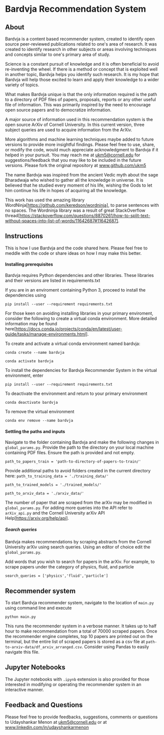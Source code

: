 # Bardvja Recommendation System

## About

Bardvja is a content based recommender system, created to identify open source peer-reviewed publications related to one's area of research. It was created to identify research in other subjects or areas involving techniques and concepts similar to one's primary area of study. 

Science is a constant pursuit of knowledge and it is often beneficial to avoid re-inventing the wheel. If there is a method or concept that is exploited well in another topic, Bardvja helps you identify such research. It is my hope that Bardvja will help those excited to learn and apply their knowledge to a wider variety of topics.

What makes Bardvja unique is that the only information required is the path to a directory of PDF files of papers, proposals, reports or any other useful file of information. This was primarily inspired by the need to encourage open source papers and to democratize information. 

A major source of information used in this recommendation system is the open source ArXiv of Cornell University. In this current version, three subject queries are used to acquire information from the ArXiv.

More algorithms and machine learning techniques maybe added to future versions to provide more insightful findings. Please feel free to use, share, or modify the code, would much appreciate acknowledgment to Bardvja if it helped in your pursuit. You may reach me at ukm5@cornell.edu for suggestions/feedback that you may like to be included in the future versions. Please fork the original repository at www.github.com/ukm5

The name Bardvja was inspired from the ancient Vedic myth about the sage Bharadwaja who wished to gather all the knowledge in universe. It is believed that he studied every moment of his life, wishing the Gods to let him continue his life in hopes of acquiring all the knowledge. 

This work has used the amazing library WordNinja[https://github.com/keredson/wordninja], to parse sentences with no spaces. The Wordninja library was a result of great StackOverflow thread[https://stackoverflow.com/questions/8870261/how-to-split-text-without-spaces-into-list-of-words/11642687#11642687]. 

## Instructions

This is how I use Bardvja and the code shared here. Please feel free to meddle with the code or share ideas on how I may make this better. 

#### Installing prerequisites

Bardvja requires Python dependencies and other libraries. These libraries and their versions are listed in requirements.txt

If you are in an enviroment containing Python 3, proceed to install the dependencies using 

`pip install --user --requirement requirements.txt`

For those keen on avoiding installing libraries in your primary enviroment, consider the following to create a virtual conda environment. More detailed information may be found here[https://docs.conda.io/projects/conda/en/latest/user-guide/tasks/manage-environments.html].

To create and activate a virtual conda environment named bardvja:

`conda create --name bardvja`

`conda activate bardvja`

To install the dependencies for Bardvja Recommender System in the virtual environment, enter

`pip install --user --requirement requirements.txt`

To deactivate the environment and return to your primary environment

`conda deactivate bardvja`

To remove the virtual environment

`conda env remove --name bardvja`

#### Settling the paths and inputs

Navigate to the folder containing Bardvja and make the following changes in `global_params.py`. Provide the path to the directory on your local machine containing PDF files. Ensure the path is provided and not empty. 

`path_to_papers_train = 'path-to-directory-of-papers-to-train/'`

Provide additional paths to avoid folders created in the current directory here:
`path_to_training_data = './training_data/'`

`path_to_trained_models = './trained_models/'`

`path_to_arxiv_data = './arxiv_data/'`

The number of paper that are scraped from the arXiv may be modified in `global_params.py`. For adding more queries into the API refer to `arXiv_api.py` and the Cornell University arXiv API Help[https://arxiv.org/help/api].

##### Search queries

Bardvja makes recommendations by scraping abstracts from the Cornell University arXiv using search queries. Using an editor of choice edit the `global_params.py`.

Add words that you wish to search for papers in the arXiv. For example, to scrape papers under the category of physics, fluid, and particle

`search_queries = ['physics','fluid','particle']`

## Recommender system

To start Bardvja recommender system, navigate to the location of `main.py` using command line and execute

`python main.py`

This runs the recommender system in a verbose manner. It takes up to half hour to make recommendation from a total of 70000 scraped papers. 
Once the recommender engine completes, top 10 papers are printed out on the terminal, but the entire list of scraped papers is stored as a csv file at `path-to-arxiv-data/df_arxiv_arranged.csv`. 
Consider using Pandas to easily navigate this file. 

## Jupyter Notebooks

The Jupyter notebooks with `.ipynb` extension is also provided for those interested in modifying or operating the recommender system in an interactive manner. 

## Feedback and Questions

Please feel free to provide feedbacks, suggestions, comments or questions to Udayshankar Menon at ukm5@cornell.edu or at www.linkedin.com/in/udayshankarmenon


